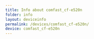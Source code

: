 ```yaml
---
title: Info about comfast_cf-e520n
folder: info
layout: deviceinfo
permalink: /devices/comfast_cf-e520n/
device: comfast_cf-e520n
---
```

